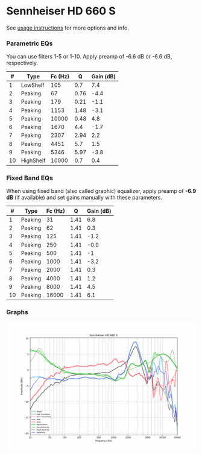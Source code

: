 # Sennheiser HD 660 S
See [usage instructions](https://github.com/jaakkopasanen/AutoEq#usage) for more options and info.

### Parametric EQs
You can use filters 1-5 or 1-10. Apply preamp of -6.6 dB or -6.6 dB, respectively.

|   # | Type      |   Fc (Hz) |    Q |   Gain (dB) |
|-----|-----------|-----------|------|-------------|
|   1 | LowShelf  |       105 | 0.7  |         7.4 |
|   2 | Peaking   |        67 | 0.76 |        -4.4 |
|   3 | Peaking   |       179 | 0.21 |        -1.1 |
|   4 | Peaking   |      1153 | 1.48 |        -3.1 |
|   5 | Peaking   |     10000 | 0.48 |         4.8 |
|   6 | Peaking   |      1670 | 4.4  |        -1.7 |
|   7 | Peaking   |      2307 | 2.94 |         2.2 |
|   8 | Peaking   |      4451 | 5.7  |         1.5 |
|   9 | Peaking   |      5346 | 5.97 |        -3.8 |
|  10 | HighShelf |     10000 | 0.7  |         0.4 |

### Fixed Band EQs
When using fixed band (also called graphic) equalizer, apply preamp of **-6.9 dB** (if available) and set gains manually with these parameters.

|   # | Type    |   Fc (Hz) |    Q |   Gain (dB) |
|-----|---------|-----------|------|-------------|
|   1 | Peaking |        31 | 1.41 |         6.8 |
|   2 | Peaking |        62 | 1.41 |         0.3 |
|   3 | Peaking |       125 | 1.41 |        -1.2 |
|   4 | Peaking |       250 | 1.41 |        -0.9 |
|   5 | Peaking |       500 | 1.41 |        -1   |
|   6 | Peaking |      1000 | 1.41 |        -3.2 |
|   7 | Peaking |      2000 | 1.41 |         0.3 |
|   8 | Peaking |      4000 | 1.41 |         1.2 |
|   9 | Peaking |      8000 | 1.41 |         4.5 |
|  10 | Peaking |     16000 | 1.41 |         6.1 |

### Graphs
![](./Sennheiser%20HD%20660%20S.png)
